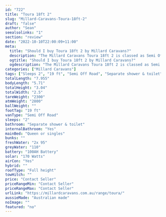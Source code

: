 ```yaml
---
id: "722"
title: "Toura 18ft 2"
slug: "Millard-Caravans-Toura-18ft-2"
draft: "false"
author: "Sean"
seealsolinks: "1"
section: "review"
date: "2022-10-10T22:00:09+11:00"
meta:
  title: "Should I buy Toura 18ft 2 by Millard Caravans?"
  description: "The Millard Caravans Toura 18ft 2 is classed as Semi Off Road, and sleeps 2 people. It is Australian made and comes in at 19 ft. It generally has Separate shower & toilet."
  ogtitle: "Should I buy Toura 18ft 2 by Millard Caravans?"
  ogdescription: "The Millard Caravans Toura 18ft 2 is classed as Semi Off Road, and sleeps 2 people. It is Australian made and comes in at 19 ft. It generally has Separate shower & toilet."
categories: ["Millard Caravans"]
tags: ["Sleeps 2", "19 ft", "Semi Off Road", "Separate shower & toilet", "Full height", "Price Unknown", "Australian made"]
totalLength: "7.955"
bodyLength: "5.71"
totalHeight: "3.04"
totalWidth: "2.5"
tareWeight: "2300"
atmWeight: "2800"
ballWeight: ""
footTag: "19 ft"
vanType: "Semi Off Road"
sleeps: "2"
bathroom: "Separate shower & toilet"
internalBathroom: "Yes"
mainBed: "Queen or singles"
bunks: ""
freshWater: "2x 95"
greyWater: "110"
battery: "100AH Battery"
solar: "170 Watts"
airCon: "Yes"
hybrid: ""
roofType: "Full height"
towHitch: ""
price: "Contact Seller"
priceRangeMin: "Contact Seller"
priceRangeMax: "Contact Seller"
urlLink: "https://millardcaravans.com.au/range/toura/"
aussieMade: "Australian made"
noImage: ""
featured: "no"
---
```

